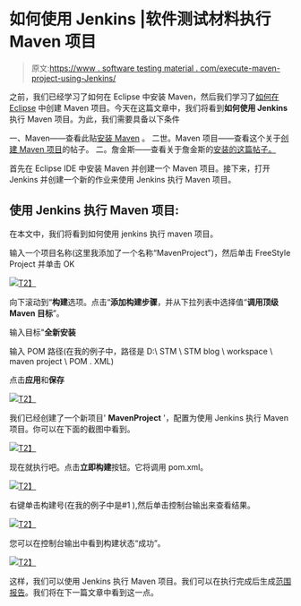 # 如何使用 Jenkins |软件测试材料执行 Maven 项目

> 原文:[https://www . software testing material . com/execute-maven-project-using-Jenkins/](https://www.softwaretestingmaterial.com/execute-maven-project-using-jenkins/)

之前，我们已经学习了如何在 Eclipse 中安装 Maven，然后我们学习了[如何在 Eclipse](https://www.softwaretestingmaterial.com/create-selenium-maven-project/) 中创建 Maven 项目。今天在这篇文章中，我们将看到**如何使用 Jenkins** 执行 Maven 项目。为此，我们需要具备以下条件

一、Maven——查看此贴[安装 Maven](https://www.softwaretestingmaterial.com/install-maven-eclipse-ide/) 。
二世。Maven 项目——查看这个关于[创建 Maven 项目](https://www.softwaretestingmaterial.com/create-selenium-maven-project/)的帖子。
二。詹金斯——查看关于詹金斯的[安装的这篇帖子。](https://www.softwaretestingmaterial.com/install-jenkins/)

首先在 Eclipse IDE 中安装 Maven 并创建一个 Maven 项目。接下来，打开 Jenkins 并创建一个新的作业来使用 Jenkins 执行 Maven 项目。

## 使用 Jenkins 执行 Maven 项目:

在本文中，我们将看到如何使用 jenkins 执行 maven 项目。

输入一个项目名称(这里我添加了一个名称“MavenProject”)，然后单击 FreeStyle Project 并单击 OK

[![](../Images/98ed7e671c72f119eaf465a91e37d297.png)T2】](https://www.softwaretestingmaterial.com/wp-content/uploads/2017/08/install-jenkins-13.png)

向下滚动到“**构建**选项。点击“**添加构建步骤**，并从下拉列表中选择值“**调用顶级 Maven 目标**”。

输入目标"**全新安装**

输入 POM 路径(在我的例子中，路径是 D:\ STM \ STM blog \ workspace \ maven project \ POM . XML)

点击**应用**和**保存**

[![](../Images/fbe4afb990c028ef64bd22b78d2133e7.png)T2】](https://www.softwaretestingmaterial.com/wp-content/uploads/2017/08/install-jenkins-14.png)

我们已经创建了一个新项目' **MavenProject** '，配置为使用 Jenkins 执行 Maven 项目。你可以在下面的截图中看到。

[![](../Images/d62966f7634202e9af114ad8b0eb6282.png)T2】](https://www.softwaretestingmaterial.com/wp-content/uploads/2017/08/install-jenkins-15.png)

现在就执行吧。点击**立即构建**按钮。它将调用 pom.xml。

[![](../Images/815121fe1123ccc5e84906240d667908.png)T2】](https://www.softwaretestingmaterial.com/wp-content/uploads/2017/08/install-jenkins-16.png)

右键单击构建号(在我的例子中是#1 ),然后单击控制台输出来查看结果。

[![](../Images/2ca543054e28fb6015bd0d920b53f0c3.png)T2】](https://www.softwaretestingmaterial.com/wp-content/uploads/2017/08/install-jenkins-17.png)

您可以在控制台输出中看到构建状态“成功”。

[![](../Images/03c921e078a711c670d89d00cda64ab8.png)T2】](https://www.softwaretestingmaterial.com/wp-content/uploads/2017/08/install-jenkins-18.png)

这样，我们可以使用 Jenkins 执行 Maven 项目。我们可以在执行完成后生成[范围报告](https://www.softwaretestingmaterial.com/generate-extent-reports/)。我们将在下一篇文章中看到这一点。